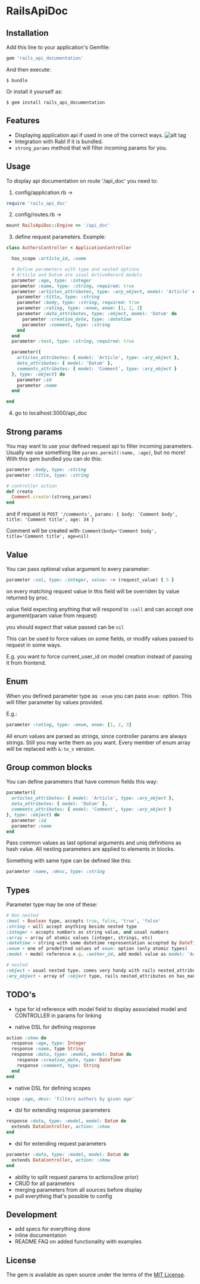 
# RailsApiDoc

## Installation

Add this line to your application's Gemfile:

```ruby
gem 'rails_api_documentation'
```

And then execute:

    $ bundle

Or install it yourself as:

    $ gem install rails_api_documentation

## Features

+ Displaying application api if used in one of the correct ways.
  ![alt tag](https://raw.githubusercontent.com/vshaveyko/rails_api_doc/master/preview.png)
+ Integration with Rabl if it is bundled.
+ `strong_params` method that will filter incoming params for you.

## Usage

To display api documentation on route '/api_doc' you need to:

1. config/application.rb ->
```ruby
require 'rails_api_doc'
```

2. config/routes.rb ->
```ruby
mount RailsApiDoc::Engine => '/api_doc'
```

3. define request parameters. Example:
```ruby
class AuthorsController < ApplicationController

  has_scope :article_id, :name

  # Define parameters with type and nested options
  # Article and Datum are usual ActiveRecord models
  parameter :age, type: :integer
  parameter :name, type: :string, required: true
  parameter :articles_attributes, type: :ary_object, model: 'Article' do
    parameter :title, type: :string
    parameter :body, type: :string, required: true
    parameter :rating, type: :enum, enum: [1, 2, 3]
    parameter :data_attributes, type: :object, model: 'Datum' do
      parameter :creation_date, type: :datetime
      parameter :comment, type: :string
    end
  end
  parameter :test, type: :string, required: true

  parameter({
    articles_attributes: { model: 'Article', type: :ary_object },
    data_attributes: { model: 'Datum' },
    comments_attributes: { model: 'Comment', type: :ary_object }
  }, type: :object) do
    parameter :id
    parameter :name
  end

end
```

4. go to localhost:3000/api_doc

## Strong params

You may want to use your defined request api to filter incoming parameters.
Usually we use something like `params.permit(:name, :age)`, but no more!
With this gem bundled you can do this:

```ruby
parameter :body, type: :string
parameter :title, type: :string

# controller action
def create
  Comment.create!(strong_params)
end
```

and if request is `POST '/comments', params: { body: 'Comment body', title: 'Comment title', age: 34 }`

Comment will be created with: `Comment(body='Comment body', title='Comment title', age=nil)`

## Value

You can pass optional value argument to every parameter:

```ruby
parameter :val, type: :integer, value: -> (request_value) { 5 }
```

on every matching request value in this field will be overriden by value returned by proc.

value field expecting anything that will respond to `:call` and can accept one argument(param value from request)

you should expect that value passed can be `nil`

This can be used to force values on some fields, or modify values passed to request in some ways.

E.g. you want to force current_user_id on model creation instead of passing it from frontend.

## Enum

When you defined parameter type as `:enum` you can pass `enum:` option. This will filter parameter by values provided.

E.g.:

```ruby
parameter :rating, type: :enum, enum: [1, 2, 3]
```

All enum values are parsed as strings, since controller params are always strings. Still you may write them as you want. Every member of enum array will be replaced with `&:to_s` version.

## Group common blocks

You can define parameters that have common fields this way:

```ruby
parameter({
  articles_attributes: { model: 'Article', type: :ary_object },
  data_attributes: { model: 'Datum' },
  comments_attributes: { model: 'Comment', type: :ary_object }
}, type: :object) do
  parameter :id
  parameter :name
end
```

Pass common values as last optional arguments and uniq definitions as hash value.
All nesting parameters are applied to elements in blocks.

Something with same type can be defined like this:

```ruby
parameter :name, :desc, type: :string
```

## Types

Parameter type may be one of these:

```ruby
# Non nested
:bool - Boolean type, accepts true, false, 'true', 'false'
:string - will accept anything beside nested type
:integer - accepts numbers as string value, and usual numbers
:array - array of atomic values (integer, strings, etc)
:datetime - string with some datetime representation accepted by DateTime.parse
:enum - one of predefined values of enum: option (only atomic types)
:model - model reference e.g. :author_id, add model value as model: 'Author' after this

# nested
:object - usual nested type. comes very handy with rails nested_attributes feature
:ary_object - array of :object type, rails nested_attributes on has_many
```

## TODO's
+ type for id reference with model field to display associated model and CONTROLLER in params for linking

+ native DSL for defining response
```ruby
action :show do
  response :age, type: Integer
  response :name, type String
  response :data, type: :model, model: Datum do
    response :creation_date, type: DateTime
    response :comment, type: String
  end
end
```
+ native DSL for defining scopes
```ruby
scope :age, desc: 'Filters authors by given age'
```
+ dsl for extending response parameters
```ruby
response :data, type: :model, model: Datum do
  extends DataController, action: :show
end
```
+ dsl for extending request parameters
```ruby
parameter :data, type: :model, model: Datum do
  extends DataController, action: :show
end
```
+ ability to split request params to actions(low prior)
+ CRUD for all parameters
+ merging parameters from all sources before display
+ pull everything that's possible to config

## Development

+ add specs for everything done
+ inline documentation
+ README FAQ on added functionality with examples

## License

The gem is available as open source under the terms of the [MIT License](http://opensource.org/licenses/MIT).
